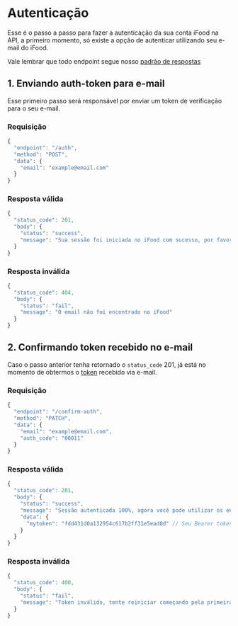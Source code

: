 # Autenticação

Esse é o passo a passo para fazer a autenticação da sua conta iFood na API, a primeiro momento, só existe a opção de autenticar utilizando seu e-mail do iFood.

Vale lembrar que todo endpoint segue nosso [padrão de respostas](./handle-status-response.md)

## 1. Enviando auth-token para e-mail

Esse primeiro passo será responsável por enviar um token de verificação para o seu e-mail.

### Requisição

```js
{
  "endpoint": "/auth",
  "method": "POST",
  "data": {
    "email": "example@email.com"
  }
}
```

### Resposta válida

```js
{
  "status_code": 201,
  "body": {
    "status": "success",
    "message": "Sua sessão foi iniciada no iFood com sucesso, por favor continue com o próximo passo da autenticação."
  }
}
```

### Resposta inválida

```js
{
  "status_code": 404,
  "body": {
    "status": "fail",
    "message": "O email não foi encontrado no iFood"
  }
}
```

## 2. Confirmando token recebido no e-mail

Caso o passo anterior tenha retornado o `status_code` 201, já está no momento de obtermos o [token](./token.md) recebido via e-mail.

### Requisição

```js
{
  "endpoint": "/confirm-auth",
  "method": "PATCH",
  "data": {
    "email": "example@email.com",
    "auth_code": "00011"
  }
}
```

### Resposta válida

```js
{
  "status_code": 201,
  "body": {
    "status": "success",
    "message": "Sessão autenticada 100%, agora você pode utilizar os endpoints privados",
    "data": {
      "mytoken": "fdd431d0a132954c617b2ff31e5ead8d" // Seu Bearer token que será utilizado nos endpoints privados
    }
  }
}
```

### Resposta inválida

```js
{
  "status_code": 400,
  "body": {
    "status": "fail",
    "message": "Token inválido, tente reiniciar começando pela primeira requisição da autenticação"
  }
}
```
